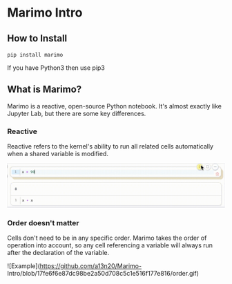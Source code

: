 # Marimo Intro

## How to Install

```console
pip install marimo
```
If you have Python3 then use pip3

## What is Marimo?

Marimo is a reactive, open-source Python notebook. It's almost exactly like Jupyter Lab, but there are some key differences.

### Reactive

Reactive refers to the kernel's ability to run all related cells automatically when a shared variable is modified.

![Example](https://github.com/a13n20/Marimo-Intro/blob/17fe6f6e87dc98be2a50d708c5c1e516f177e816/reactive.gif)

### Order doesn't matter

Cells don't need to be in any specific order. Marimo takes the order of operation into account, so any cell referencing a variable will always run after the declaration of the variable.

![Example](https://github.com/a13n20/Marimo-
Intro/blob/17fe6f6e87dc98be2a50d708c5c1e516f177e816/order.gif)
